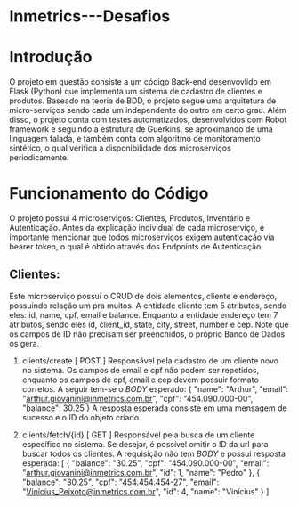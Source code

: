 # Inmetrics---Desafios

# Introdução

O projeto em questão consiste a um código Back-end desenvovlido em Flask (Python) que implementa um sistema de cadastro de clientes e produtos. Baseado na teoria de BDD, o projeto segue uma arquitetura de micro-serviços sendo cada um independente do outro em certo grau. Além disso, o projeto conta com testes automatizados, desenvolvidos com Robot framework e seguindo a estrutura de Guerkins, se aproximando de uma linguagem falada, e também conta com algoritmo de monitoramento sintético, o qual verifica a disponibilidade dos microserviços periodicamente.

# Funcionamento do Código

O projeto possui 4 microserviços: Clientes, Produtos, Inventário e Autenticação.
Antes da explicação individual de cada microserviço, é importante mencionar que todos microserviços exigem autenticação via bearer token, o qual é obtido através dos Endpoints de Autenticação.

## Clientes:
Este microserviço possui o CRUD de dois elementos, cliente e endereço, possuindo relação um pra muitos. A entidade cliente tem 5 atributos, sendo eles: id, name, cpf, email e balance. Enquanto a entidade endereço tem 7 atributos, sendo eles id, client_id, state, city, street, number e cep. Note que os campos de ID não precisam ser preenchidos, o próprio Banco de Dados os gera.

01) clients/create  [ POST ]
Responsável pela cadastro de um cliente novo no sistema. Os campos de email e cpf não podem ser repetidos, enquanto os campos de cpf, email e cep devem possuir formato corretos.
A seguir tem-se o _BODY_ esperado:
{
    "name": "Arthur",
    "email": "arthur.giovanini@inmetrics.com.br",
    "cpf": "454.090.000-00",
    "balance": 30.25
}
A resposta esperada consiste em uma mensagem de sucesso e o ID do objeto criado

02) clients/fetch/{id}  [ GET ]
Responsável pela busca de um cliente específico no sistema. Se desejar, é possível omitir o ID da url para buscar todos os clientes.
A requisição não tem _BODY_ e possui resposta esperada:
[
    {
        "balance": "30.25",
        "cpf": "454.090.000-00",
        "email": "arthur.giovanini@inmetrics.com.br",
        "id": 1,
        "name": "Pedro"
    },
    {
        "balance": "30.25",
        "cpf": "454.454.454-27",
        "email": "Vinícius_Peixoto@inmetrics.com.br",
        "id": 4,
        "name": "Vinícius"
    }
]


